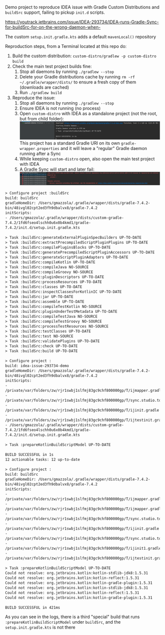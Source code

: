 Demo project to reproduce IDEA issue with Gradle Custom Distributions and `buildSrc` support, failing to pickup `init.d` scripts.

https://youtrack.jetbrains.com/issue/IDEA-293734/IDEA-runs-Gradle-Sync-for-buildSrc-for-on-the-wrong-daemon-when-

The custom `setup.init.gradle.kts` adds a default `mavenLocal()` repository

Reproduction steps, from a Terminal located at this repo do:
1) Build the custom distribution: `custom-distro/gradlew -p custom-distro build`
2) Check the main test project builds fine:
   1) Stop all daemons by running `./gradlew --stop`
   2) Delete your Gradle distributions cache by running `rm -rf ~/.gradle/wrapper/dists/` to ensure a fresh copy of them (downloads are cached)
   3) Run `./gradlew build`
3) Reproduce the issue:
   1) Stop all daemons by running `./gradlew --stop`
   2) Ensure IDEA is not running (no process)
   3) Open `custom-distro` with IDEA as a standalone project (not the root, but from child folder): ![sync-custom-distro](snapshots/sync-custom-distro.png)
   This project has a standard Gradle URI on its own `gradle-wrapper.properties` and it will leave a "regular" Gradle daemon running after a Sync
   4) While keeping `custom-distro` open, also open the main test project with IDEA
   5) A Gradle Sync will start and later fail: ![sync-root-and-buildSrc](snapshots/sync-root-and-buildSrc.png)
```
> Configure project :buildSrc
build: buildSrc
gradleHomeDir: /Users/gmazzola/.gradle/wrapper/dists/gradle-7.4.2-bin/48ivgl02cpt2ed3fh9dbalvx8/gradle-7.4.2
initScripts:
- /Users/gmazzola/.gradle/wrapper/dists/custom-gradle-7.4.2/1fd6fseo4lschh0u6x0b4kmd1/gradle-7.4.2/init.d/setup.init.gradle.kts

> Task :buildSrc:generateExternalPluginSpecBuilders UP-TO-DATE
> Task :buildSrc:extractPrecompiledScriptPluginPlugins UP-TO-DATE
> Task :buildSrc:compilePluginsBlocks UP-TO-DATE
> Task :buildSrc:generatePrecompiledScriptPluginAccessors UP-TO-DATE
> Task :buildSrc:generateScriptPluginAdapters UP-TO-DATE
> Task :buildSrc:compileKotlin UP-TO-DATE
> Task :buildSrc:compileJava NO-SOURCE
> Task :buildSrc:compileGroovy NO-SOURCE
> Task :buildSrc:pluginDescriptors UP-TO-DATE
> Task :buildSrc:processResources UP-TO-DATE
> Task :buildSrc:classes UP-TO-DATE
> Task :buildSrc:inspectClassesForKotlinIC UP-TO-DATE
> Task :buildSrc:jar UP-TO-DATE
> Task :buildSrc:assemble UP-TO-DATE
> Task :buildSrc:compileTestKotlin NO-SOURCE
> Task :buildSrc:pluginUnderTestMetadata UP-TO-DATE
> Task :buildSrc:compileTestJava NO-SOURCE
> Task :buildSrc:compileTestGroovy NO-SOURCE
> Task :buildSrc:processTestResources NO-SOURCE
> Task :buildSrc:testClasses UP-TO-DATE
> Task :buildSrc:test NO-SOURCE
> Task :buildSrc:validatePlugins UP-TO-DATE
> Task :buildSrc:check UP-TO-DATE
> Task :buildSrc:build UP-TO-DATE

> Configure project :
build: idea-issue-293734-demo
gradleHomeDir: /Users/gmazzola/.gradle/wrapper/dists/gradle-7.4.2-bin/48ivgl02cpt2ed3fh9dbalvx8/gradle-7.4.2
initScripts:
- /private/var/folders/zw/rjr1swbj1slfmj83gc9chf800000gp/T/ijmapper.gradle
- /private/var/folders/zw/rjr1swbj1slfmj83gc9chf800000gp/T/sync.studio.tooling5531.gradle
- /private/var/folders/zw/rjr1swbj1slfmj83gc9chf800000gp/T/ijinit.gradle
- /private/var/folders/zw/rjr1swbj1slfmj83gc9chf800000gp/T/ijtestinit.gradle
- /Users/gmazzola/.gradle/wrapper/dists/custom-gradle-7.4.2/1fd6fseo4lschh0u6x0b4kmd1/gradle-7.4.2/init.d/setup.init.gradle.kts

> Task :prepareKotlinBuildScriptModel UP-TO-DATE

BUILD SUCCESSFUL in 1s
12 actionable tasks: 12 up-to-date

> Configure project :
build: buildSrc
gradleHomeDir: /Users/gmazzola/.gradle/wrapper/dists/gradle-7.4.2-bin/48ivgl02cpt2ed3fh9dbalvx8/gradle-7.4.2
initScripts:
- /private/var/folders/zw/rjr1swbj1slfmj83gc9chf800000gp/T/ijmapper.gradle
- /private/var/folders/zw/rjr1swbj1slfmj83gc9chf800000gp/T/ijmapper.gradle
- /private/var/folders/zw/rjr1swbj1slfmj83gc9chf800000gp/T/sync.studio.tooling5531.gradle
- /private/var/folders/zw/rjr1swbj1slfmj83gc9chf800000gp/T/ijinit.gradle
- /private/var/folders/zw/rjr1swbj1slfmj83gc9chf800000gp/T/sync.studio.tooling6171.gradle
- /private/var/folders/zw/rjr1swbj1slfmj83gc9chf800000gp/T/ijinit1.gradle
- /private/var/folders/zw/rjr1swbj1slfmj83gc9chf800000gp/T/ijtestinit.gradle

> Task :prepareKotlinBuildScriptModel UP-TO-DATE
Could not resolve: org.jetbrains.kotlin:kotlin-stdlib-jdk8:1.5.31
Could not resolve: org.jetbrains.kotlin:kotlin-reflect:1.5.31
Could not resolve: org.jetbrains.kotlin:kotlin-gradle-plugin:1.5.31
Could not resolve: org.jetbrains.kotlin:kotlin-stdlib-jdk8:1.5.31
Could not resolve: org.jetbrains.kotlin:kotlin-reflect:1.5.31
Could not resolve: org.jetbrains.kotlin:kotlin-gradle-plugin:1.5.31

BUILD SUCCESSFUL in 421ms
```

As you can see in the logs, there is a third "special" build that runs `:prepareKotlinBuildScriptModel` under `buildSrc`, and the `setup.init.gradle.kts` is not there